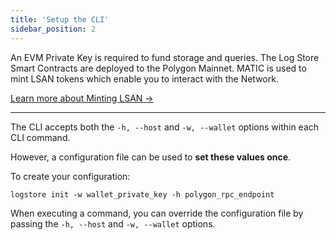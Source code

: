 ```yaml
---
title: 'Setup the CLI'
sidebar_position: 2
---
```


An EVM Private Key is required to fund storage and queries.
The Log Store Smart Contracts are deployed to the Polygon Mainnet.
MATIC is used to mint LSAN tokens which enable you to interact with the Network.

[Learn more about Minting LSAN →](./mint-lsan.md)

---

The CLI accepts both the `-h, --host` and `-w, --wallet` options within each CLI command.

However, a configuration file can be used to **set these values once**.

To create your configuration:

```shell
logstore init -w wallet_private_key -h polygon_rpc_endpoint
```

When executing a command, you can override the configuration file by passing the `-h, --host` and `-w, --wallet` options.

